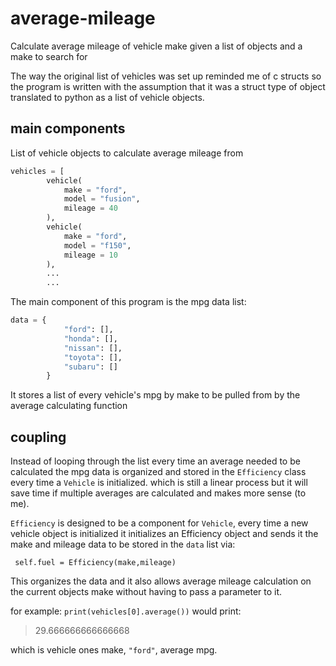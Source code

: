 # average-mileage
Calculate average mileage of vehicle make given a list of objects and a make to search for

The way the original list of vehicles was set up reminded me of c structs so the program is written with the assumption that it was a struct type of object translated to python as a list of vehicle objects.

## main components 
List of vehicle objects to calculate average mileage from
```python
vehicles = [
        vehicle(
            make = "ford",
            model = "fusion",
            mileage = 40
        ),
        vehicle(
            make = "ford",
            model = "f150",
            mileage = 10
        ),
        ...
        ...
```

The main component of this program is the mpg data list: 

```python
data = { 
            "ford": [],
            "honda": [],
            "nissan": [],
            "toyota": [],
            "subaru": []
        }
```
It stores a list of every vehicle's mpg by make to be pulled from by the average calculating function 

## coupling

Instead of looping through the list every time an average needed to be calculated the mpg data is organized and stored in the `Efficiency` class every time a `Vehicle` is initialized. which is still a linear process but it will save time if multiple averages are calculated and makes more sense (to me).

`Efficiency` is designed to be a component for `Vehicle`, every time a new vehicle object is initialized it initializes an Efficiency object and sends it the make and mileage data to be stored in the `data` list via:

` self.fuel = Efficiency(make,mileage)`

This organizes the data and it also allows average mileage calculation on the current objects make without having to pass a parameter to it. 

for example: 
`print(vehicles[0].average())` 
would print: 
> 29.666666666666668

which is vehicle ones make, `"ford"`, average mpg.

